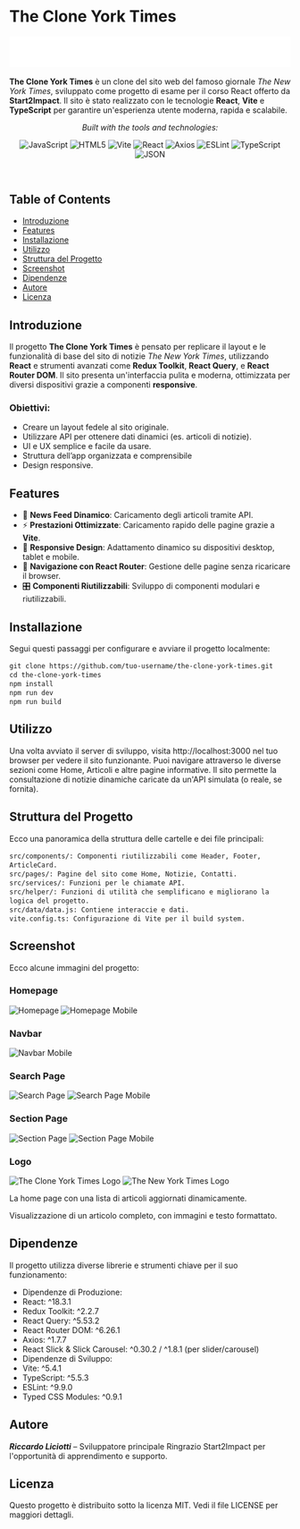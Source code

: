 # The Clone York Times

![Project Logo](./public/The_Clone_York_Times_Logo.png)

**The Clone York Times** è un clone del sito web del famoso giornale _The New York Times_, sviluppato come progetto di esame per il corso React offerto da **Start2Impact**. Il sito è stato realizzato con le tecnologie **React**, **Vite** e **TypeScript** per garantire un'esperienza utente moderna, rapida e scalabile.

<p align="center">
		<em>Built with the tools and technologies:</em>
</p>
<p align="center">
	<img src="https://img.shields.io/badge/JavaScript-F7DF1E.svg?style=flat&logo=JavaScript&logoColor=black" alt="JavaScript">
	<img src="https://img.shields.io/badge/HTML5-E34F26.svg?style=flat&logo=HTML5&logoColor=white" alt="HTML5">
	<img src="https://img.shields.io/badge/Vite-646CFF.svg?style=flat&logo=Vite&logoColor=white" alt="Vite">
	<img src="https://img.shields.io/badge/React-61DAFB.svg?style=flat&logo=React&logoColor=black" alt="React">
	<img src="https://img.shields.io/badge/Axios-5A29E4.svg?style=flat&logo=Axios&logoColor=white" alt="Axios">
	<img src="https://img.shields.io/badge/ESLint-4B32C3.svg?style=flat&logo=ESLint&logoColor=white" alt="ESLint">
	<img src="https://img.shields.io/badge/TypeScript-3178C6.svg?style=flat&logo=TypeScript&logoColor=white" alt="TypeScript">
	<img src="https://img.shields.io/badge/JSON-000000.svg?style=flat&logo=JSON&logoColor=white" alt="JSON">
</p>

<br>

## Table of Contents
- [Introduzione](#introduzione)
- [Features](#features)
- [Installazione](#installazione)
- [Utilizzo](#utilizzo)
- [Struttura del Progetto](#struttura-del-progetto)
- [Screenshot](#screenshot)
- [Dipendenze](#dipendenze)
- [Autore](#autore)
- [Licenza](#licenza)

## Introduzione

Il progetto **The Clone York Times** è pensato per replicare il layout e le funzionalità di base del sito di notizie _The New York Times_, utilizzando **React** e strumenti avanzati come **Redux Toolkit**, **React Query**, e **React Router DOM**. Il sito presenta un'interfaccia pulita e moderna, ottimizzata per diversi dispositivi grazie a componenti **responsive**.

### Obiettivi:
- Creare un layout fedele al sito originale.
- Utilizzare API per ottenere dati dinamici (es. articoli di notizie).
- UI e UX semplice e facile da usare.
- Struttura dell’app organizzata e comprensibile
- Design responsive. 
  
## Features

- 📰 **News Feed Dinamico**: Caricamento degli articoli tramite API.
- ⚡ **Prestazioni Ottimizzate**: Caricamento rapido delle pagine grazie a **Vite**.
- 🎨 **Responsive Design**: Adattamento dinamico su dispositivi desktop, tablet e mobile.
- 🔄 **Navigazione con React Router**: Gestione delle pagine senza ricaricare il browser.
- 🎛️ **Componenti Riutilizzabili**: Sviluppo di componenti modulari e riutilizzabili.

## Installazione

Segui questi passaggi per configurare e avviare il progetto localmente:

    git clone https://github.com/tuo-username/the-clone-york-times.git
    cd the-clone-york-times
    npm install
    npm run dev
    npm run build


## Utilizzo
Una volta avviato il server di sviluppo, visita http://localhost:3000 nel tuo browser per vedere il sito funzionante. Puoi navigare attraverso le diverse sezioni come Home, Articoli e altre pagine informative. Il sito permette la consultazione di notizie dinamiche caricate da un'API simulata (o reale, se fornita).

## Struttura del Progetto
Ecco una panoramica della struttura delle cartelle e dei file principali:

    src/components/: Componenti riutilizzabili come Header, Footer, ArticleCard.
    src/pages/: Pagine del sito come Home, Notizie, Contatti.
    src/services/: Funzioni per le chiamate API.
    src/helper/: Funzioni di utilità che semplificano e migliorano la logica del progetto.
    src/data/data.js: Contiene interaccie e dati.
    vite.config.ts: Configurazione di Vite per il build system.


## Screenshot
Ecco alcune immagini del progetto:
### Homepage

![Homepage](./path/to/HomePage.jpeg)
![Homepage Mobile](./path/to/HomePage_Mobile.jpeg)

### Navbar

![Navbar Mobile](./path/to/Navbar_Mobile.jpeg)

### Search Page

![Search Page](./path/to/SearchPage.jpeg)
![Search Page Mobile](./path/to/SearchPage_Mobile.jpeg)

### Section Page

![Section Page](./path/to/SectionPage.jpeg)
![Section Page Mobile](./path/to/SectionPage_Mobile.jpeg)

### Logo

![The Clone York Times Logo](./path/to/The_Clone_York_Times_Logo.png)
![The New York Times Logo](./path/to/The_New_York_Times_logo.png)

La home page con una lista di articoli aggiornati dinamicamente.

Visualizzazione di un articolo completo, con immagini e testo formattato.

## Dipendenze
Il progetto utilizza diverse librerie e strumenti chiave per il suo funzionamento:

- Dipendenze di Produzione:
- React: ^18.3.1
- Redux Toolkit: ^2.2.7
- React Query: ^5.53.2
- React Router DOM: ^6.26.1
- Axios: ^1.7.7
- React Slick & Slick Carousel: ^0.30.2 / ^1.8.1 (per slider/carousel)
- Dipendenze di Sviluppo:
- Vite: ^5.4.1
- TypeScript: ^5.5.3
- ESLint: ^9.9.0
- Typed CSS Modules: ^0.9.1

## Autore
***Riccardo Liciotti*** – Sviluppatore principale
Ringrazio Start2Impact per l'opportunità di apprendimento e supporto.

## Licenza
Questo progetto è distribuito sotto la licenza MIT. Vedi il file LICENSE per maggiori dettagli.
